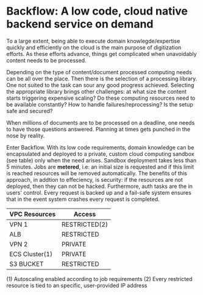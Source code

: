 # Backflow: A low code, cloud native backend service on demand 

To a large extent, being able to execute domain knowlegde/expertise quickly and efficiently on the cloud is the main purpose of digitization efforts. As these efforts advance, things get complicated when unavoidably content needs to be processed. 

Depending on the type of content/document processed computing needs can be all over the place. Then there is the selection of a processing library. One not suited to the task can sour any good progress achieved. Selecting the appropriate library brings other challenges: at what size the content starts triggering expensive scaling? Do these computing resources need to be available constantly? How to handle failures/reprocessing? Is the setup safe and secured?

When millions of documents are to be processed on a deadline, one needs to have those questions answered. Planning at times gets punched in the nose by reality.

Enter Backflow. With its low code requirements, domain knowledge can be encapsulated and deployed to a private, custom cloud computing sandbox (see table) only when the need arises. Sandbox deployment takes less than 5 minutes. Jobs are **metered**, i.e: an initial size is requested and if this limit is reached resources will be removed automatically. The benefits of this approach, in addtion to effeciency, is security: if the resources are not deployed, then they can not be hacked. Furthermore, auth tasks are the in users' control. Every request is backed up and a fail-safe system ensures that in the event system crashes every request is completed.

VPC Resources |Access
-----|------
VPN 1|RESTRICTED(2) 
ALB|RESTRICTED
VPN 2|PRIVATE
ECS Cluster(1) |PRIVATE
S3 BUCKET|RESTRICTED

(1) Autoscaling enabled according to job requirements
(2) Every restricted resource is tied to an specific, user-provided IP address



